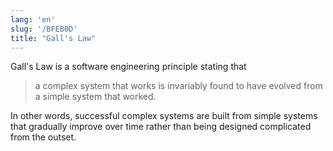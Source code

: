 ```yaml
---
lang: 'en'
slug: '/BFEB0D'
title: "Gall's Law"
---
```


Gall's Law is a software engineering principle stating that

> a complex system that works is invariably found to have evolved from a simple system that worked.

In other words, successful complex systems are built from simple systems that gradually improve over time rather than being designed complicated from the outset.
